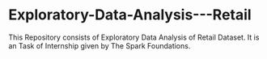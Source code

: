 # Exploratory-Data-Analysis---Retail
This Repository consists of Exploratory Data Analysis of Retail Dataset.
It is an Task of Internship given by The Spark Foundations.
